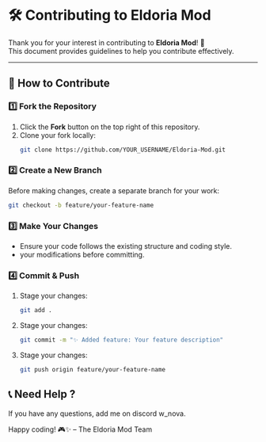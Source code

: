 # 🛠 Contributing to Eldoria Mod

Thank you for your interest in contributing to **Eldoria Mod**! 🚀  
This document provides guidelines to help you contribute effectively.

---

## 📌 How to Contribute

### 1️⃣ Fork the Repository
1. Click the **Fork** button on the top right of this repository.
2. Clone your fork locally:
   ```sh
   git clone https://github.com/YOUR_USERNAME/Eldoria-Mod.git
   ```

### 2️⃣ Create a New Branch
Before making changes, create a separate branch for your work:
   ```sh
   git checkout -b feature/your-feature-name
   ```

### 3️⃣ Make Your Changes
- Ensure your code follows the existing structure and coding style. 
- your modifications before committing.

### 4️⃣ Commit & Push
1. Stage your changes:
   ```sh
   git add .
   ```

2. Stage your changes:
   ```sh
   git commit -m "✨ Added feature: Your feature description"
   ```

3. Stage your changes:
   ```sh
   git push origin feature/your-feature-name
   ```

## 📞 Need Help ?

If you have any questions, add me on discord w_nova.

Happy coding! 🎮✨
– The Eldoria Mod Team